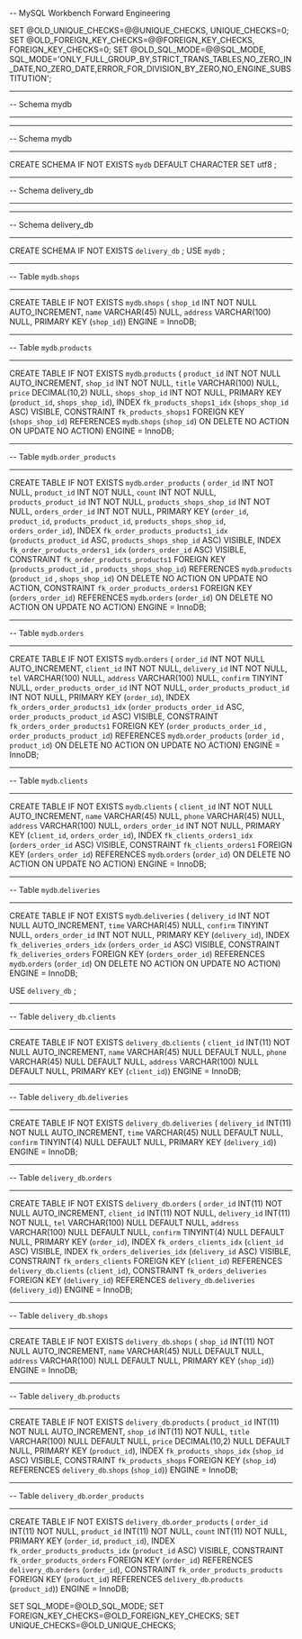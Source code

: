 -- MySQL Workbench Forward Engineering

SET @OLD_UNIQUE_CHECKS=@@UNIQUE_CHECKS, UNIQUE_CHECKS=0;
SET @OLD_FOREIGN_KEY_CHECKS=@@FOREIGN_KEY_CHECKS, FOREIGN_KEY_CHECKS=0;
SET @OLD_SQL_MODE=@@SQL_MODE, SQL_MODE='ONLY_FULL_GROUP_BY,STRICT_TRANS_TABLES,NO_ZERO_IN_DATE,NO_ZERO_DATE,ERROR_FOR_DIVISION_BY_ZERO,NO_ENGINE_SUBSTITUTION';

-- -----------------------------------------------------
-- Schema mydb
-- -----------------------------------------------------

-- -----------------------------------------------------
-- Schema mydb
-- -----------------------------------------------------
CREATE SCHEMA IF NOT EXISTS `mydb` DEFAULT CHARACTER SET utf8 ;
-- -----------------------------------------------------
-- Schema delivery_db
-- -----------------------------------------------------

-- -----------------------------------------------------
-- Schema delivery_db
-- -----------------------------------------------------
CREATE SCHEMA IF NOT EXISTS `delivery_db` ;
USE `mydb` ;

-- -----------------------------------------------------
-- Table `mydb`.`shops`
-- -----------------------------------------------------
CREATE TABLE IF NOT EXISTS `mydb`.`shops` (
  `shop_id` INT NOT NULL AUTO_INCREMENT,
  `name` VARCHAR(45) NULL,
  `address` VARCHAR(100) NULL,
  PRIMARY KEY (`shop_id`))
ENGINE = InnoDB;


-- -----------------------------------------------------
-- Table `mydb`.`products`
-- -----------------------------------------------------
CREATE TABLE IF NOT EXISTS `mydb`.`products` (
  `product_id` INT NOT NULL AUTO_INCREMENT,
  `shop_id` INT NOT NULL,
  `title` VARCHAR(100) NULL,
  `price` DECIMAL(10,2) NULL,
  `shops_shop_id` INT NOT NULL,
  PRIMARY KEY (`product_id`, `shops_shop_id`),
  INDEX `fk_products_shops1_idx` (`shops_shop_id` ASC) VISIBLE,
  CONSTRAINT `fk_products_shops1`
    FOREIGN KEY (`shops_shop_id`)
    REFERENCES `mydb`.`shops` (`shop_id`)
    ON DELETE NO ACTION
    ON UPDATE NO ACTION)
ENGINE = InnoDB;


-- -----------------------------------------------------
-- Table `mydb`.`order_products`
-- -----------------------------------------------------
CREATE TABLE IF NOT EXISTS `mydb`.`order_products` (
  `order_id` INT NOT NULL,
  `product_id` INT NOT NULL,
  `count` INT NOT NULL,
  `products_product_id` INT NOT NULL,
  `products_shops_shop_id` INT NOT NULL,
  `orders_order_id` INT NOT NULL,
  PRIMARY KEY (`order_id`, `product_id`, `products_product_id`, `products_shops_shop_id`, `orders_order_id`),
  INDEX `fk_order_products_products1_idx` (`products_product_id` ASC, `products_shops_shop_id` ASC) VISIBLE,
  INDEX `fk_order_products_orders1_idx` (`orders_order_id` ASC) VISIBLE,
  CONSTRAINT `fk_order_products_products1`
    FOREIGN KEY (`products_product_id` , `products_shops_shop_id`)
    REFERENCES `mydb`.`products` (`product_id` , `shops_shop_id`)
    ON DELETE NO ACTION
    ON UPDATE NO ACTION,
  CONSTRAINT `fk_order_products_orders1`
    FOREIGN KEY (`orders_order_id`)
    REFERENCES `mydb`.`orders` (`order_id`)
    ON DELETE NO ACTION
    ON UPDATE NO ACTION)
ENGINE = InnoDB;


-- -----------------------------------------------------
-- Table `mydb`.`orders`
-- -----------------------------------------------------
CREATE TABLE IF NOT EXISTS `mydb`.`orders` (
  `order_id` INT NOT NULL AUTO_INCREMENT,
  `client_id` INT NOT NULL,
  `delivery_id` INT NOT NULL,
  `tel` VARCHAR(100) NULL,
  `address` VARCHAR(100) NULL,
  `confirm` TINYINT NULL,
  `order_products_order_id` INT NOT NULL,
  `order_products_product_id` INT NOT NULL,
  PRIMARY KEY (`order_id`),
  INDEX `fk_orders_order_products1_idx` (`order_products_order_id` ASC, `order_products_product_id` ASC) VISIBLE,
  CONSTRAINT `fk_orders_order_products1`
    FOREIGN KEY (`order_products_order_id` , `order_products_product_id`)
    REFERENCES `mydb`.`order_products` (`order_id` , `product_id`)
    ON DELETE NO ACTION
    ON UPDATE NO ACTION)
ENGINE = InnoDB;


-- -----------------------------------------------------
-- Table `mydb`.`clients`
-- -----------------------------------------------------
CREATE TABLE IF NOT EXISTS `mydb`.`clients` (
  `client_id` INT NOT NULL AUTO_INCREMENT,
  `name` VARCHAR(45) NULL,
  `phone` VARCHAR(45) NULL,
  `address` VARCHAR(100) NULL,
  `orders_order_id` INT NOT NULL,
  PRIMARY KEY (`client_id`, `orders_order_id`),
  INDEX `fk_clients_orders1_idx` (`orders_order_id` ASC) VISIBLE,
  CONSTRAINT `fk_clients_orders1`
    FOREIGN KEY (`orders_order_id`)
    REFERENCES `mydb`.`orders` (`order_id`)
    ON DELETE NO ACTION
    ON UPDATE NO ACTION)
ENGINE = InnoDB;


-- -----------------------------------------------------
-- Table `mydb`.`deliveries`
-- -----------------------------------------------------
CREATE TABLE IF NOT EXISTS `mydb`.`deliveries` (
  `delivery_id` INT NOT NULL AUTO_INCREMENT,
  `time` VARCHAR(45) NULL,
  `confirm` TINYINT NULL,
  `orders_order_id` INT NOT NULL,
  PRIMARY KEY (`delivery_id`),
  INDEX `fk_deliveries_orders_idx` (`orders_order_id` ASC) VISIBLE,
  CONSTRAINT `fk_deliveries_orders`
    FOREIGN KEY (`orders_order_id`)
    REFERENCES `mydb`.`orders` (`order_id`)
    ON DELETE NO ACTION
    ON UPDATE NO ACTION)
ENGINE = InnoDB;

USE `delivery_db` ;

-- -----------------------------------------------------
-- Table `delivery_db`.`clients`
-- -----------------------------------------------------
CREATE TABLE IF NOT EXISTS `delivery_db`.`clients` (
  `client_id` INT(11) NOT NULL AUTO_INCREMENT,
  `name` VARCHAR(45) NULL DEFAULT NULL,
  `phone` VARCHAR(45) NULL DEFAULT NULL,
  `address` VARCHAR(100) NULL DEFAULT NULL,
  PRIMARY KEY (`client_id`))
ENGINE = InnoDB;


-- -----------------------------------------------------
-- Table `delivery_db`.`deliveries`
-- -----------------------------------------------------
CREATE TABLE IF NOT EXISTS `delivery_db`.`deliveries` (
  `delivery_id` INT(11) NOT NULL AUTO_INCREMENT,
  `time` VARCHAR(45) NULL DEFAULT NULL,
  `confirm` TINYINT(4) NULL DEFAULT NULL,
  PRIMARY KEY (`delivery_id`))
ENGINE = InnoDB;


-- -----------------------------------------------------
-- Table `delivery_db`.`orders`
-- -----------------------------------------------------
CREATE TABLE IF NOT EXISTS `delivery_db`.`orders` (
  `order_id` INT(11) NOT NULL AUTO_INCREMENT,
  `client_id` INT(11) NOT NULL,
  `delivery_id` INT(11) NOT NULL,
  `tel` VARCHAR(100) NULL DEFAULT NULL,
  `address` VARCHAR(100) NULL DEFAULT NULL,
  `confirm` TINYINT(4) NULL DEFAULT NULL,
  PRIMARY KEY (`order_id`),
  INDEX `fk_orders_clients_idx` (`client_id` ASC) VISIBLE,
  INDEX `fk_orders_deliveries_idx` (`delivery_id` ASC) VISIBLE,
  CONSTRAINT `fk_orders_clients`
    FOREIGN KEY (`client_id`)
    REFERENCES `delivery_db`.`clients` (`client_id`),
  CONSTRAINT `fk_orders_deliveries`
    FOREIGN KEY (`delivery_id`)
    REFERENCES `delivery_db`.`deliveries` (`delivery_id`))
ENGINE = InnoDB;


-- -----------------------------------------------------
-- Table `delivery_db`.`shops`
-- -----------------------------------------------------
CREATE TABLE IF NOT EXISTS `delivery_db`.`shops` (
  `shop_id` INT(11) NOT NULL AUTO_INCREMENT,
  `name` VARCHAR(45) NULL DEFAULT NULL,
  `address` VARCHAR(100) NULL DEFAULT NULL,
  PRIMARY KEY (`shop_id`))
ENGINE = InnoDB;


-- -----------------------------------------------------
-- Table `delivery_db`.`products`
-- -----------------------------------------------------
CREATE TABLE IF NOT EXISTS `delivery_db`.`products` (
  `product_id` INT(11) NOT NULL AUTO_INCREMENT,
  `shop_id` INT(11) NOT NULL,
  `title` VARCHAR(100) NULL DEFAULT NULL,
  `price` DECIMAL(10,2) NULL DEFAULT NULL,
  PRIMARY KEY (`product_id`),
  INDEX `fk_products_shops_idx` (`shop_id` ASC) VISIBLE,
  CONSTRAINT `fk_products_shops`
    FOREIGN KEY (`shop_id`)
    REFERENCES `delivery_db`.`shops` (`shop_id`))
ENGINE = InnoDB;


-- -----------------------------------------------------
-- Table `delivery_db`.`order_products`
-- -----------------------------------------------------
CREATE TABLE IF NOT EXISTS `delivery_db`.`order_products` (
  `order_id` INT(11) NOT NULL,
  `product_id` INT(11) NOT NULL,
  `count` INT(11) NOT NULL,
  PRIMARY KEY (`order_id`, `product_id`),
  INDEX `fk_order_products_products_idx` (`product_id` ASC) VISIBLE,
  CONSTRAINT `fk_order_products_orders`
    FOREIGN KEY (`order_id`)
    REFERENCES `delivery_db`.`orders` (`order_id`),
  CONSTRAINT `fk_order_products_products`
    FOREIGN KEY (`product_id`)
    REFERENCES `delivery_db`.`products` (`product_id`))
ENGINE = InnoDB;


SET SQL_MODE=@OLD_SQL_MODE;
SET FOREIGN_KEY_CHECKS=@OLD_FOREIGN_KEY_CHECKS;
SET UNIQUE_CHECKS=@OLD_UNIQUE_CHECKS;
